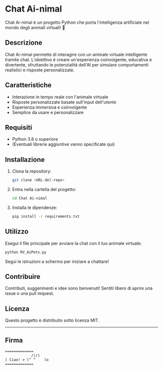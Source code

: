# Chat Ai-nimal

Chat Ai-nimal è un progetto Python che porta l'intelligenza artificiale nel mondo degli animali virtuali! 🐾

## Descrizione
Chat Ai-nimal permette di interagire con un animale virtuale intelligente tramite chat. L'obiettivo è creare un'esperienza coinvolgente, educativa e divertente, sfruttando le potenzialità dell'AI per simulare comportamenti realistici e risposte personalizzate.

## Caratteristiche
- Interazione in tempo reale con l'animale virtuale
- Risposte personalizzate basate sull'input dell'utente
- Esperienza immersiva e coinvolgente
- Semplice da usare e personalizzare

## Requisiti
- Python 3.8 o superiore
- (Eventuali librerie aggiuntive vanno specificate qui)

## Installazione
1. Clona la repository:
   ```bash
   git clone <URL-del-repo>
   ```
2. Entra nella cartella del progetto:
   ```bash
   cd Chat Ai-nimal
   ```
3. Installa le dipendenze:
   ```bash
   pip install -r requirements.txt
   ```

## Utilizzo
Esegui il file principale per avviare la chat con il tuo animale virtuale:
```bash
python RV_AiPets.py
```

Segui le istruzioni a schermo per iniziare a chattare!

## Contribuire
Contributi, suggerimenti e idee sono benvenuti! Sentiti libero di aprire una issue o una pull request.

## Licenza
Questo progetto è distribuito sotto licenza MIT.

---

## Firma
```
=============
            /)/)
( Ciao! > (^ ^    )o
============= 
```
